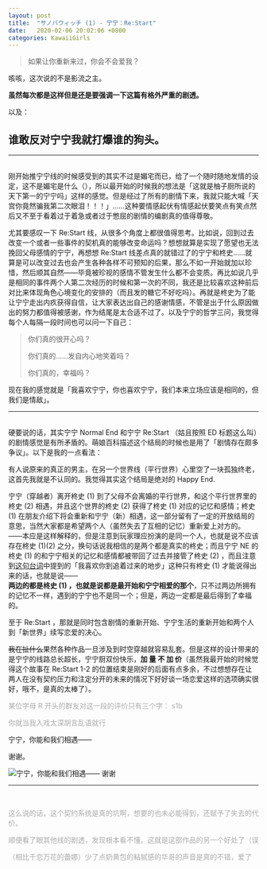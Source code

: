 ```yaml
---
layout: post
title:  "サノバウィッチ (1) - 宁宁：Re:Start"
date:   2020-02-06 20:02:06 +0800
categories: KawaiiGirls
---
```


> 如果让你重新来过，你会不会爱我？

咳咳，这次说的不是影流之主。

**虽然每次都是这样但是还是要强调一下这篇有格外严重的剧透。**

以及：

## **谁敢反对宁宁我就打爆谁的狗头。**

---

<br />刚开始推宁宁线的时候感受到的其实不过是媚宅而已，给了一个随时随地发情的设定，这不是媚宅是什么（），所以最开始的时候我的想法是「这就是柚子厨所说的天下第一的宁宁吗」这样的感觉。但是经过了所有的剧情下来，我就只能大喊「天宫你竟然骗我第二次眼泪！！！」……这种要情感起伏有情感起伏要笑点有笑点然后又不至于看着过于着急或者过于憋屈的剧情的编剧真的值得尊敬。

尤其要感叹一下 Re:Start 线，从很多个角度上都很值得思考。比如说，回到过去改变一个或者一些事件的契机真的能够改变命运吗？想想就算是实现了愿望也无法挽回父母感情的宁宁，再想想 Re:Start 线差点真的就错过了的宁宁和柊史……就算是可以改变过去也会产生各种各样不可预知的后果，那么不如一开始就加以珍惜，然后顺其自然——毕竟被珍视的感情不管发生什么都不会变质。再比如说几乎是相同的事件两个人第二次经历的时候和第一次的不同，我还是比较喜欢这种前后对比来体现角色心境变化的安排的（而且发的糖它不好吃吗）。再就是柊史为了能让宁宁走出内疚获得自信，让大家表达出自己的感谢情感，不管是出于什么原因做出的努力都值得被感谢，作为结尾是太合适不过了。以及宁宁的哲学三问，我觉得每个人每隔一段时间也可以问一下自己：

> 你们真的很开心吗？
>
> 你们真的……发自内心地笑着吗？
>
> 你们真的，幸福吗？

现在我的感觉就是「我喜欢宁宁，你也喜欢宁宁，我们本来立场应该是相同的，但我们是情敌」。

---

<br />硬要说的话，其实宁宁 Normal End 和宁宁 Re:Start （姑且按照 ED 标题这么叫）的剧情感觉是有所矛盾的。萌娘百科描述这个结局的时候也是用了「剧情存在颇多争议」。以下是我的一点看法：

有人说原来的真正的男主，在另一个世界线（平行世界）心里空了一块孤独终老，这首先我就是不认同的。我觉得其实这个结局是绝对的 Happy End.

宁宁（穿越者）离开柊史 (1) 到了父母不会离婚的平行世界，和这个平行世界里的柊史 (2) 相遇，并且这个世界的柊史 (2) 获得了柊史 (1) 对应的记忆和感情；柊史 (1) 在朋友介绍下将会重新和宁宁（新）相遇，这一部分留有了一定的开放结局的意思，当然大家都是希望两个人（虽然失去了互相的记忆）重新爱上对方的。<br />
——本应是这样解释的，但是注意到玩家理应扮演的是同一个人，也就是说不应该存在柊史 (1)(2) 之分，换句话说我相信的是两个都是真实的柊史；而且宁宁 NE 的柊史 (1) 的和宁宁相关的记忆和感情都被带回了过去并接管了柊史 (2) ，而且注意到[这句台词](http://yoro.xyz/image/sanoba-nene.png)中提到的「我喜欢你到追着过来的地步」这种只有柊史 (1) 才能说得出来的话，也就是说——<br />
**两边的都是柊史 (1) ，也就是说都是最开始和宁宁相爱的那个**，只不过两边所拥有的记忆不一样，遇到的宁宁也不是同一个；但是，两边一定都是最后得到了幸福的。

至于 Re:Start ，那就是同时包含剧情的重新开始、宁宁生活的重新开始和两个人到「新世界」续写恋爱的决心。

~~我在扯什么~~果然各种作品一旦涉及到时空穿越就容易乱套。但是这样的设计带来的是宁宁的线路总长超长，宁宁厨双份快乐，**加  量  不  加  价**（虽然我最开始的时候觉得这个故事在 Re:Start 1-2 的位置结束是刚好的后面有点多余，不过想想存在让两人在没有契约压力和注定分开的未来的情况下好好谈一场恋爱这样的选项确实很好，哦不，是真的太棒了）。

<p style="color: #AAAAAA">某位字母 R 开头的群友对这一段的评价只有三个字： s1b</p>

<p style="color: #AAAAAA">你就当我入戏太深胡言乱语就行</p>

宁宁，你能和我们相遇——

谢谢。

![宁宁，你能和我们相遇—— 谢谢](https://i.loli.net/2020/02/06/vQymWrDx69ouw2S.png)

---

<br />

<p style="color: #AAAAAA">这么说的话，这个契约系统是真的坑啊，想要的也未必能得到，还赋予了失去的代价。</p>

<p style="color: #AAAAAA">顺便看了眼其他线的剧透，发现根本看不懂。这就是这部作品的另一个好处了（误</p>

<p style="color: #AAAAAA">（相比千恋万花的蕾娜）少了点奶黄包的粘腻感的华哥的声音是真的不错，爱了</p>

